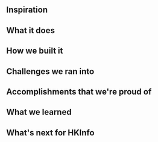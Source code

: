 ## Inspiration

## What it does

## How we built it

## Challenges we ran into

## Accomplishments that we're proud of

## What we learned

## What's next for HKInfo

